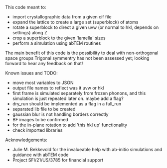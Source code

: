 This code meant to:

 - import crystallographic data from a given cif file
 - expand the lattice to create a large set (superblock) of atoms
 - rotate a superblock to direct a given uvw (or normal to hkl, depends on settings) along Z
 - crop a superblock to the given 'lamella' sizes
 - perform a simulation using abTEM routines

The main benefit of this code is the possibility to deal with non-orthogonal space groups
Trigonal symmentry has not been assessed yet; looking forward to hear any feedback on that! 

Known issues and TODO:
 - move most variables to JSON
 - output file names to reflect was it uvw or hkl
 - first frame is simulated separately from frozen phonons, and this simulation is just repeated later on.
	maybe add a flag?
 - dry\_run should be implemented as a flag in a full_run
 - separated lib file to be created
 - gaussian blur is not handling borders correctly
 - BF images to be confirmed
 - for the in-plane rotation to add 'this hkl up' functionality
 - check imported libraries

Acknowledgements:
 - Julie M. Bekkevold for the invalueable help with ab-initio simulations and guidance with abTEM code
 - Project SFI/21/US/3785 for financial support
